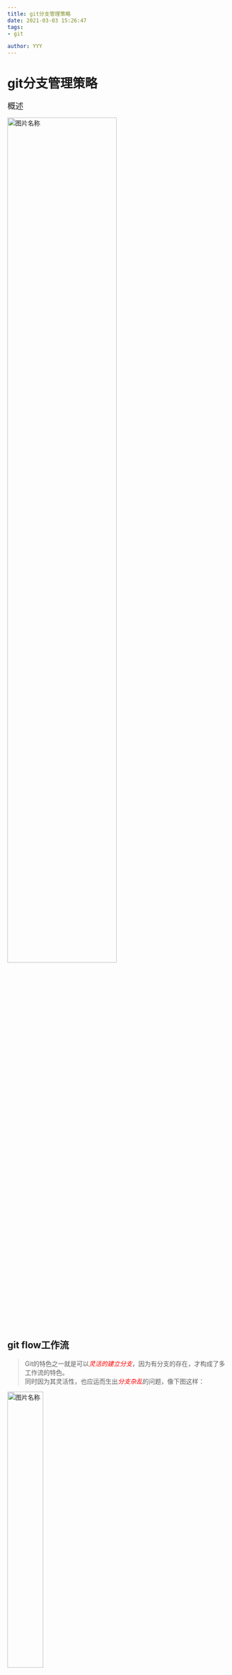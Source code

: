 ```yaml
---
title: git分支管理策略
date: 2021-03-03 15:26:47
tags:
- git

author: YYY
---
```

# git分支管理策略

<font size='4'>概述</font>

<img src="./assets/img/git分支管理策略.png" width = "70%" alt="图片名称" align=center />

## git flow工作流

> Git的特色之一就是可以<font color='red'>*灵活的建立分支*</font>，因为有分支的存在，才构成了多工作流的特色。<br>
> 同时因为其灵活性，也应运而生出<font color='red'>*分支杂乱*</font>的问题，像下图这样：<br>

<img src="./assets/img/杂乱的分支.png" width = "40%" alt="图片名称" align=center />

> 为了解决杂乱的工作流，而产生的<font color='red'>*分支管理策略*</font> <br>

 <img src="./assets/img/flow工作流.png" width = "40%" alt="图片名称" align=center />

[三大git分支管理策略](#三大git分支管理策略)


## 分支

**长生命周期分支**

1. **主分支Master**

<img src="./assets/img/主分支.png" width = "30%" alt="图片名称" align=center />

> 有且仅有一个，<font color='red'>*用于发布版本*</font>，每个版本发布需打tag <br/>
> tag名为  <font color='red'>*<版本号>_<发布时间>*</font> <br/>
> 建议使用<font color='red'>*--no-ff参数*</font> <br/>

[参数说明](#--no-ff参数说明)


2. **开发分支Develop**

> 日常开发分支

<img src="./assets/img/开发分支.png" width = "30%" alt="图片名称" align=center />

**短生命周期分支**

1. **功能分支**

> 为了开发某个功能<font color='red'>*从dev分支*</font>分出来 <br/>
> 开发完成后要合并入dev分支 <br/>
> 采用<font color='red'>*fearure-*</font>的命名方式 <br/>
> 使用后应该<font color='red'>*删除*</font> <br/>

<img src="./assets/img/功能分支.png" width = "30%" alt="图片名称" align=center />

2. **预发布分支**

> 在发布正式版本之前用于测试 <br/>
> 从<font color='red'>*dev分支*</font>分离出来，测试没问题后分别合并进master及dev分支 <br/>
> 如发现BUG，从分支分离出fix分支，修复问题后分别合并进该分支及dev分支 <br/>
> 采用<font color='red'>*release-*</font>命名方式 <br/>
> 使用后应该<font color='red'>*删除*</font> <br/>

3. **修复BUG分支**

> 修复线上BUG分支 <br/>
> 从<font color='red'>*master分支*</font>分离出来，修复BUG后分别合并进master及dev分支并打好tag <br/>
> 采用<font color='red'>*fix-[tag]*</font>命名方式 <br/>
> 使用后应该<font color='red'>*删除*</font> <br/>

<img src="./assets/img/修复BUG分支.png" width = "30%" alt="图片名称" align=center />

## commit message

**示例：**

``` js
git commit -m 'feat(index): 完成sayhello需求开发'
```

1. **作用**

- **显示上次发布后的变动**

``` js
git log <last tag> HEAD --pretty=format:%s
```

- **可以过滤某些commit（比如文档改动），便于快速查找信息**

``` js
git log <last release> HEAD --grep feature
```

- **可以直接从commit生成Change log**

2. **格式**

``` js
<type>(<scope>): <subject>
```

> 任何一行都不得超过72个字符，为了避免自动换行影响美观。

3. **参数说明**

- type（必需）用于说明 commit 的类别

> <font color='red' size='3'>feat：</font> 新功能（feature） <br/>
> <font color='red' size='3'>fix：</font> 修补bug <br/>
> <font color='red' size='3'>docs：</font> 文档（documentation） <br/>
> <font color='red' size='3'>style：</font> 格式（不影响代码运行的变动） <br/>
> <font color='red' size='3'>refactor：</font> 重构（即不是新增功能，也不是修改bug的代码变动） <br/>
> <font color='red' size='3'>test：</font> 增加测试 <br/>
> <font color='red' size='3'>chore：</font> 构建过程或辅助工具的变动 <br/>

- scope（可选）用于说明 commit 影响的范围
- subject（必需）commit 目的的简短描述

4. **工具**

**1) Commitizen**

> 一个撰写合格 Commit message 的工具。

- 全局安装

```
npm install -g commitizen
```

- 在项目中初始化

```
commitizen init cz-conventional-changelog --save --save-exact
```

> git commit命令，一律改为使用git cz

**2) validate-commit-msg**

> 校验commit是否符合规范

[配置方法](https://www.npmjs.com/package/validate-commit-msg)

**3) conventional-changelog**

> 生成 Change log 的工具

- 全局安装

``` js
npm install -g conventional-changelog-cli
```

- 在项目中生成上次发布以来的log

``` js
conventional-changelog -p angular -i CHANGELOG.md -w
```

- 生成所有发布的change log

``` js
conventional-changelog -p angular -i CHANGELOG.md -w -r 0
```

## git使用技巧

1. **别名**

```
git config alias.co checkout
git config alias.ad 'add .'
```

> 之后直接使用git ad \ git co 即可

2. **超级log**

```
git config --global alias.lg "log --color --graph --pretty=format:'%Cred%h%Creset -%C(yellow)%d%Creset %s %Cgreen(%cr) %C(bold blue)<%an>%Creset' --abbrev-commit"

git config --global alias.llg 'log --graph --decorate --oneline --simplify-by-decoration --all'
```

## 应用场景

<font color='blue' size='3'>**开发新功能**</font>

1. 自<font color='red' size='3'>dev分支</font>新建分支feature-sayhello分支

``` js
git checkout dev
git pull
git checkout -b feature-sayhello
```

2. 开发完成后合并到dev分支，合并前需要<font color='red' size='3'>先pull远程分支代码</font>，并且在<font color='red' size='3'>预合并分支处理冲突</font>后再合并

``` js
git checkout dev
git pull
git checkout -b merge
git merge --no--ff feature-sayhello
git checkout dev
git merge --no--ff merge
git branch -D merge
```

3. 自dev分支创建release-v1.0分支，提交测试

``` js
git checkout -b release-v1.0
```

4. 测试通过后分别合并至dev分支及master分支，合并前需要<font color='red' size='3'>先pull远程分支代码</font>，并且<font color='red' size='3'>预合并分支处理冲突</font>后再合并

``` js
git checkout dev
git pull
git checkout -b merge
git merge --no--ff release-v1.0
git checkout dev
git merge --no--ff merge
git branch -D merge
git checkout master
git pull
git checkout -b merge
git merge --no--ff release-v1.0
git checkout master
git merge --no--ff merge
git branch -D merge
```

5. 在master分支打上tag

``` js
git tag v1.0_21.2.3
git push origin v1.0_21.2.3
```

6. 删除开发分支

``` js
git branch -D feature-sayhello
git branch -D release-v1.0
```

<font color='blue' size='3'>**修复线上问题**</font>

1. 自<font color='red' size='3'>master分支</font>新建fixbug分支，指向出问题的tag

``` js
git checkout master
git checkout -b fixbug-v1.0 v1.0_21.2.2    
```

2. 修复问题并测试通过后分别合并至dev及master分支，合并前需要<font color='red' size='3'>先pull远程分支代码</font>，并且<font color='red' size='3'>预合并分支处理冲突</font>后再合并

``` js
git checkout dev
git pull
git checkout -b merge
git merge --no--ff fixbug-v1.0
git checkout dev
git merge --no--ff merge
git branch -D merge
git checkout master
git pull
git checkout -b merge
git merge --no--ff fixbug-v1.0
git checkout master
git merge --no--ff merge
git branch -D merge
```

3. 在master分支打上tag

``` js
git tag v1.3_21.2.2 -m 'fixbug:修复线上问题'
git push origin v1.3_21.2.2
```

4. 删除fixbug分支

``` js
git branch -D fixbug-v1.0
```

<font color='blue' size='3'>**线上回退至指定tag**</font>

1. 切换至master分支

``` js
git checkout master
```

2. 指针定向至指定tag

``` js
git reset --hard v1.4_21.2.2
```

3. 强制推送回滚

``` js
git push --force origin master
```

<font color='blue' size='3'>**日常上下班**</font>

1. 下班前commit更改并push至远程

``` js
git add .
git commit -m 'docs(readme): MARKDOWN文档书写'
git push
```

2. 上班第一件事pull远程dev分支，并合并到自己的开发分支

```
git checkout dev
git pull
git checkout feature-sayhello
git checkout -b merge
git merge dev
git checkout feature-sayhello
git merge merge
git branch -D merge
```

# 说明

## --no-ff参数说明

1. 未使用--no-ff参数

<img src="./assets/img/不使用no.png" width = "30%" alt="图片名称" align=center />

2. 使用--no-ff参数

<img src="./assets/img/使用no.png" width = "30%" alt="图片名称" align=center />

[长生命周期分支](#长生命周期分支)

## 三大git分支管理策略

1. Git Flow是 Vincent Driessen 2010 年发布出来的他自己的分支管理模型，属于强流程性，使用度非常高，比较适合开发技术能力中等的团队作战。
2. GitHub Flow 是大型程序员交友社区 GitHub 制定并使用的工作流模型，由 scott chacon 在 2011 年 8月 31 号正式发布。
   - 只有一个长期分支 master ,而且 master 分支上的代码，永远是可发布状态,一般 master 会设置 protected 分支保护，只有有权限的人才能推送代码到 master 分支。
   - 如果有新功能开发，可以从 master 分支上检出新分支。
   - 在本地分支提交代码，并且保证按时向远程仓库推送。
   - 当你需要反馈或者帮助，或者你想合并分支时，可以发起一个 pull request。
   - 当 review 或者讨论通过后，代码会合并到目标分支。
   - 一旦合并到 master 分支，应该立即发布。
3. GitLab Flow是 GitLab 的 CEO Sytse Sijbrandij 在 2014 年 9月 29 正式发布出来的。

[分支](#分支)

## 标签

**列出所有tag**

```
git tag
```

**新建一个tag在当前commit**

```
git tag [tag]
```

**新建一个tag在指定commit**

```
git tag [tag] [commit]
```

**删除本地tag**

```
git tag -d [tag]
```

**删除远程tag**

```
git push origin :refs/tags/[tagName]
```

**查看tag信息**

```
git show [tag]
```

**提交指定tag**

```
git push [remote] [tag]
```

**提交所有tag**

```
git push [remote] --tags
```

**新建一个分支，指向某个tag**

```
git checkout -b [branch] [tag]
```



### 延申阅读

[Git操作指南: 企业级项目分支管理流程 - SourceTree Mac 版](https://www.mdeditor.tw/pl/p7L4)
[git 三大分支管理策略](https://zhuanlan.zhihu.com/p/50063660)

### 参考资料

[git flow分支管理策略](https://developer.ibm.com/zh/articles/os-cn-git-and-github-5/)
[Git flow实践](https://cloud.tencent.com/developer/article/1592957)

[常用git命令清单](http://www.ruanyifeng.com/blog/2015/12/git-cheat-sheet.html)
[自动化版本控制](https://mp.weixin.qq.com/s/N3XDI8wSSgi9IX-cSbaCuw)

[commit规范](http://www.ruanyifeng.com/blog/2016/01/commit_message_change_log.html)
[阮一峰](https://www.ruanyifeng.com/blog/2012/07/git.html)
[分支管理项目简单实践](https://www.cnblogs.com/spec-dog/p/11043371.html)
[Git 工作流程](http://www.ruanyifeng.com/blog/2015/12/git-workflow.html)
[Git分支管理实践-撤销](https://zhuanlan.zhihu.com/p/72946397)







